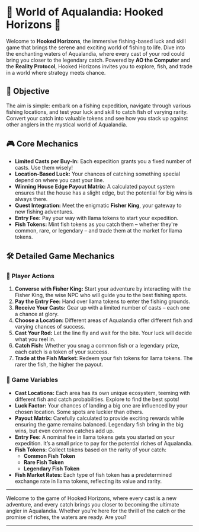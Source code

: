 # 🎣 **World of Aqualandia: Hooked Horizons** 🌊

Welcome to **Hooked Horizons**, the immersive fishing-based luck and skill game that brings the serene and exciting world of fishing to life. Dive into the enchanting waters of Aqualandia, where every cast of your rod could bring you closer to the legendary catch. Powered by **AO the Computer** and the **Reality Protocol**, Hooked Horizons invites you to explore, fish, and trade in a world where strategy meets chance.

## 🎯 **Objective**
The aim is simple: embark on a fishing expedition, navigate through various fishing locations, and test your luck and skill to catch fish of varying rarity. Convert your catch into valuable tokens and see how you stack up against other anglers in the mystical world of Aqualandia.

## 🎮 **Core Mechanics**
- **Limited Casts per Buy-In:** Each expedition grants you a fixed number of casts. Use them wisely!
- **Location-Based Luck:** Your chances of catching something special depend on where you cast your line.
- **Winning House Edge Payout Matrix:** A calculated payout system ensures that the house has a slight edge, but the potential for big wins is always there.
- **Quest Integration:** Meet the enigmatic **Fisher King**, your gateway to new fishing adventures.
- **Entry Fee:** Pay your way with llama tokens to start your expedition.
- **Fish Tokens:** Mint fish tokens as you catch them – whether they're common, rare, or legendary – and trade them at the market for llama tokens.

## 🛠 **Detailed Game Mechanics**

### 🎣 **Player Actions**
1. **Converse with Fisher King:** Start your adventure by interacting with the Fisher King, the wise NPC who will guide you to the best fishing spots.
2. **Pay the Entry Fee:** Hand over llama tokens to enter the fishing grounds.
3. **Receive Your Casts:** Gear up with a limited number of casts – each one a chance at glory.
4. **Choose a Location:** Different areas of Aqualandia offer different fish and varying chances of success.
5. **Cast Your Rod:** Let the line fly and wait for the bite. Your luck will decide what you reel in.
6. **Catch Fish:** Whether you snag a common fish or a legendary prize, each catch is a token of your success.
7. **Trade at the Fish Market:** Redeem your fish tokens for llama tokens. The rarer the fish, the higher the payout.

### 🧩 **Game Variables**
- **Cast Locations:** Each area has its own unique ecosystem, teeming with different fish and catch probabilities. Explore to find the best spots!
- **Luck Factor:** Your chances of landing a big one are influenced by your chosen location. Some spots are luckier than others.
- **Payout Matrix:** Carefully calculated to provide exciting rewards while ensuring the game remains balanced. Legendary fish bring in the big wins, but even common catches add up.
- **Entry Fee:** A nominal fee in llama tokens gets you started on your expedition. It’s a small price to pay for the potential riches of Aqualandia.
- **Fish Tokens:** Collect tokens based on the rarity of your catch:
  - **Common Fish Token**
  - **Rare Fish Token**
  - **Legendary Fish Token**
- **Fish Market Rates:** Each type of fish token has a predetermined exchange rate in llama tokens, reflecting its value and rarity.

---

Welcome to the game of Hooked Horizons, where every cast is a new adventure, and every catch brings you closer to becoming the ultimate angler in Aqualandia. Whether you're here for the thrill of the catch or the promise of riches, the waters are ready. Are you?

---
